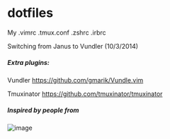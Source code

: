 dotfiles
========

My .vimrc .tmux.conf .zshrc .irbrc

Switching from Janus to Vundler (10/3/2014)

##### Extra plugins:

Vundler
https://github.com/gmarik/Vundle.vim

Tmuxinator
https://github.com/tmuxinator/tmuxinator


##### Inspired by people from


![image](https://camo.githubusercontent.com/23e90466577ec68e58aa328113e15b756cd0c946/687474703a2f2f74686f75676874626f742e636f6d2f696d616765732f746d2f6c6f676f2e706e67)
